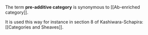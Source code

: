 The term **pre-additive category** is synonymous to [[Ab-enriched category]]. 

It is used this way for instance in section 8 of Kashiwara-Schapira: [[Categories and Sheaves]].
